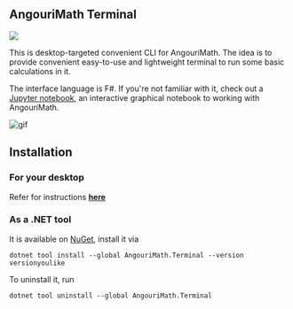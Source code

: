 ## AngouriMath Terminal

![](https://img.shields.io/nuget/vpre/AngouriMath?color=blue&label=NuGet&logo=nuget&style=flat-square)

This is desktop-targeted convenient CLI for AngouriMath. The idea is to provide convenient 
easy-to-use and lightweight terminal to run some basic calculations in it.

The interface language is F#. If you're not familiar with it, check out a [Jupyter notebook](https://mybinder.org/v2/gh/asc-community/AngouriMathLab/try?filepath=HelloBook.AngouriMath.Interactive.ipynb),
an interactive graphical notebook to working with AngouriMath.

![gif](https://raw.githubusercontent.com/asc-community/AngouriMath/terminal-as-global-tool/Sources/Terminal/terminal.gif)

## Installation

### For your desktop

Refer for instructions [**here**](https://am.angouri.org/quickstart/#terminal)

### As a .NET tool

It is available on [NuGet](https://www.nuget.org/packages/AngouriMath.Terminal), install it via
```
dotnet tool install --global AngouriMath.Terminal --version versionyoulike
```
To uninstall it, run
```
dotnet tool uninstall --global AngouriMath.Terminal
```

